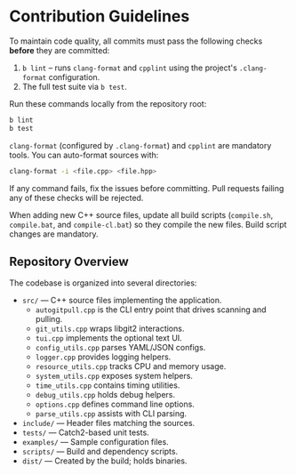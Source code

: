 # Contribution Guidelines

To maintain code quality, all commits must pass the following checks **before** they are committed:

1. `b lint` – runs `clang-format` and `cpplint` using the project's `.clang-format` configuration.
2. The full test suite via `b test`.

Run these commands locally from the repository root:

```bash
b lint
b test
```

`clang-format` (configured by `.clang-format`) and `cpplint` are mandatory tools. You can auto-format sources with:

```bash
clang-format -i <file.cpp> <file.hpp>
```

If any command fails, fix the issues before committing. Pull requests failing any of these checks will be rejected.

When adding new C++ source files, update all build scripts (`compile.sh`, `compile.bat`, and `compile-cl.bat`) so they compile the new files. Build script changes are mandatory.
## Repository Overview
The codebase is organized into several directories:
- `src/` — C++ source files implementing the application.
  - `autogitpull.cpp` is the CLI entry point that drives scanning and pulling.
  - `git_utils.cpp` wraps libgit2 interactions.
  - `tui.cpp` implements the optional text UI.
  - `config_utils.cpp` parses YAML/JSON configs.
  - `logger.cpp` provides logging helpers.
  - `resource_utils.cpp` tracks CPU and memory usage.
  - `system_utils.cpp` exposes system helpers.
  - `time_utils.cpp` contains timing utilities.
  - `debug_utils.cpp` holds debug helpers.
  - `options.cpp` defines command line options.
  - `parse_utils.cpp` assists with CLI parsing.
- `include/` — Header files matching the sources.
- `tests/` — Catch2-based unit tests.
- `examples/` — Sample configuration files.
- `scripts/` — Build and dependency scripts.
- `dist/` — Created by the build; holds binaries.
